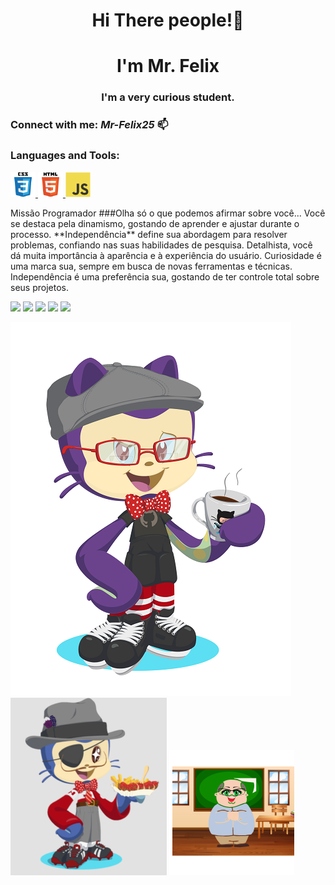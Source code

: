 <h1 align="center">Hi There people!👋</h1>
<h1 align="center">I'm Mr. Felix</h1>
<h3 align="center">I'm a very curious student.</h3>

### Connect with me: *Mr-Felix25* 📫
<p align="left">
</p>

<h3 align="left">Languages and Tools:</h3>
<p align="left"> <a href="https://www.w3schools.com/css/" target="_blank" rel="noreferrer"> <img src="https://raw.githubusercontent.com/devicons/devicon/master/icons/css3/css3-original-wordmark.svg" alt="css3" width="40" height="40"/> </a> <a href="https://www.w3.org/html/" target="_blank" rel="noreferrer"> <img src="https://raw.githubusercontent.com/devicons/devicon/master/icons/html5/html5-original-wordmark.svg" alt="html5" width="40" height="40"/> </a> <a href="https://developer.mozilla.org/en-US/docs/Web/JavaScript" target="_blank" rel="noreferrer"> <img src="https://raw.githubusercontent.com/devicons/devicon/master/icons/javascript/javascript-original.svg" alt="javascript" width="40" height="40"/> </a> </p>


<p>
  Missão Programador
###Olha só o que podemos afirmar sobre você...
Você se destaca pela dinamismo, gostando de aprender e ajustar durante o processo. **Independência** define sua abordagem para resolver problemas, confiando nas suas habilidades de pesquisa. Detalhista, você dá muita importância à aparência e à experiência do usuário. Curiosidade é uma marca sua, sempre em busca de novas ferramentas e técnicas. Independência é uma preferência sua, gostando de ter controle total sobre seus projetos.
</p>

![](https://img.shields.io/badge/VSCode-0078D4?style=for-the-badge&logo=visual%20studio%20code&logoColor=white)
![](https://img.shields.io/badge/GitHub-100000?style=for-the-badge&logo=github&logoColor=white)
![](https://img.shields.io/badge/HTML5-E34F26?style=for-the-badge&logo=html5&logoColor=white)
![](https://img.shields.io/badge/CSS3-1572B6?style=for-the-badge&logo=css3&logoColor=white)
![](https://img.shields.io/badge/Vercel-000000?style=for-the-badge&logo=vercel&logoColor=white)


![octo](octocat-mrf.png)      ![octmrf](octmrf.png)        ![Feliz](mrfnasala.png)
